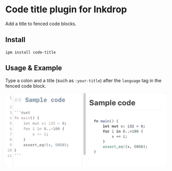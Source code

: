 # Code title plugin for Inkdrop

Add a title to fenced code blocks.

## Install

```
ipm install code-title
```

## Usage & Example

Type a colon and a title (such as `:your-title`) after the `language` tag in the
fenced code block.

![example](./img/demo.gif)
